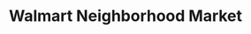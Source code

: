 ---
title: "Walmart Neighborhood Market"
url: /pearland/walmart-neighborhood-market/
shop: Supermarkt
---
